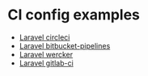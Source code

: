 # CI config examples

* [Laravel circleci](https://github.com/brainfab/ci-configs/blob/master/laravel-circle.yml)
* [Laravel bitbucket-pipelines](https://github.com/brainfab/ci-configs/blob/master/laravel-bitbucket-pipelines.yml)
* [Laravel wercker](https://github.com/brainfab/ci-configs/blob/master/wercker.yml)
* [Laravel gitlab-ci](https://github.com/brainfab/ci-configs/blob/master/.gitlab-ci.yml)
